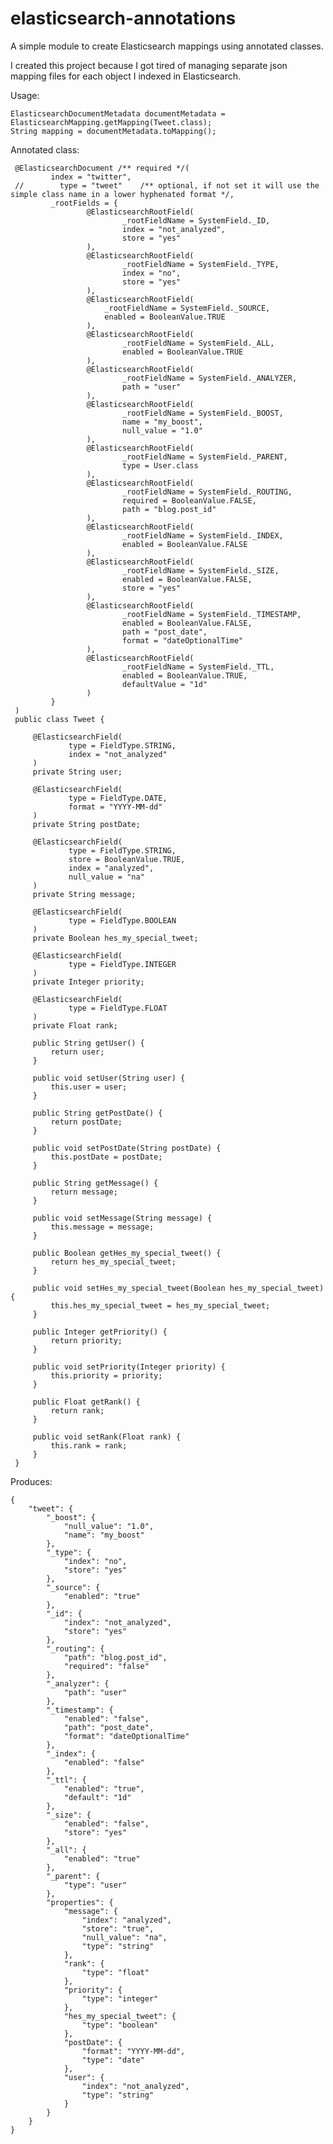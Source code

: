 elasticsearch-annotations
=========================

A simple module to create Elasticsearch mappings using annotated classes.

I created this project because I got tired of managing separate json mapping files for each object I indexed in Elasticsearch.

Usage:

    ElasticsearchDocumentMetadata documentMetadata = ElasticsearchMapping.getMapping(Tweet.class);
    String mapping = documentMetadata.toMapping();

 Annotated class:

     @ElasticsearchDocument /** required */(
             index = "twitter",
     //        type = "tweet"    /** optional, if not set it will use the simple class name in a lower hyphenated format */,
             _rootFields = {
                     @ElasticsearchRootField(
                             _rootFieldName = SystemField._ID,
                             index = "not_analyzed",
                             store = "yes"
                     ),
                     @ElasticsearchRootField(
                             _rootFieldName = SystemField._TYPE,
                             index = "no",
                             store = "yes"
                     ),
                     @ElasticsearchRootField(
                         _rootFieldName = SystemField._SOURCE,
                         enabled = BooleanValue.TRUE
                     ),
                     @ElasticsearchRootField(
                             _rootFieldName = SystemField._ALL,
                             enabled = BooleanValue.TRUE
                     ),
                     @ElasticsearchRootField(
                             _rootFieldName = SystemField._ANALYZER,
                             path = "user"
                     ),
                     @ElasticsearchRootField(
                             _rootFieldName = SystemField._BOOST,
                             name = "my_boost",
                             null_value = "1.0"
                     ),
                     @ElasticsearchRootField(
                             _rootFieldName = SystemField._PARENT,
                             type = User.class
                     ),
                     @ElasticsearchRootField(
                             _rootFieldName = SystemField._ROUTING,
                             required = BooleanValue.FALSE,
                             path = "blog.post_id"
                     ),
                     @ElasticsearchRootField(
                             _rootFieldName = SystemField._INDEX,
                             enabled = BooleanValue.FALSE
                     ),
                     @ElasticsearchRootField(
                             _rootFieldName = SystemField._SIZE,
                             enabled = BooleanValue.FALSE,
                             store = "yes"
                     ),
                     @ElasticsearchRootField(
                             _rootFieldName = SystemField._TIMESTAMP,
                             enabled = BooleanValue.FALSE,
                             path = "post_date",
                             format = "dateOptionalTime"
                     ),
                     @ElasticsearchRootField(
                             _rootFieldName = SystemField._TTL,
                             enabled = BooleanValue.TRUE,
                             defaultValue = "1d"
                     )
             }
     )
     public class Tweet {

         @ElasticsearchField(
                 type = FieldType.STRING,
                 index = "not_analyzed"
         )
         private String user;

         @ElasticsearchField(
                 type = FieldType.DATE,
                 format = "YYYY-MM-dd"
         )
         private String postDate;

         @ElasticsearchField(
                 type = FieldType.STRING,
                 store = BooleanValue.TRUE,
                 index = "analyzed",
                 null_value = "na"
         )
         private String message;

         @ElasticsearchField(
                 type = FieldType.BOOLEAN
         )
         private Boolean hes_my_special_tweet;

         @ElasticsearchField(
                 type = FieldType.INTEGER
         )
         private Integer priority;

         @ElasticsearchField(
                 type = FieldType.FLOAT
         )
         private Float rank;

         public String getUser() {
             return user;
         }

         public void setUser(String user) {
             this.user = user;
         }

         public String getPostDate() {
             return postDate;
         }

         public void setPostDate(String postDate) {
             this.postDate = postDate;
         }

         public String getMessage() {
             return message;
         }

         public void setMessage(String message) {
             this.message = message;
         }

         public Boolean getHes_my_special_tweet() {
             return hes_my_special_tweet;
         }

         public void setHes_my_special_tweet(Boolean hes_my_special_tweet) {
             this.hes_my_special_tweet = hes_my_special_tweet;
         }

         public Integer getPriority() {
             return priority;
         }

         public void setPriority(Integer priority) {
             this.priority = priority;
         }

         public Float getRank() {
             return rank;
         }

         public void setRank(Float rank) {
             this.rank = rank;
         }
     }

 Produces:

    {
        "tweet": {
            "_boost": {
                "null_value": "1.0",
                "name": "my_boost"
            },
            "_type": {
                "index": "no",
                "store": "yes"
            },
            "_source": {
                "enabled": "true"
            },
            "_id": {
                "index": "not_analyzed",
                "store": "yes"
            },
            "_routing": {
                "path": "blog.post_id",
                "required": "false"
            },
            "_analyzer": {
                "path": "user"
            },
            "_timestamp": {
                "enabled": "false",
                "path": "post_date",
                "format": "dateOptionalTime"
            },
            "_index": {
                "enabled": "false"
            },
            "_ttl": {
                "enabled": "true",
                "default": "1d"
            },
            "_size": {
                "enabled": "false",
                "store": "yes"
            },
            "_all": {
                "enabled": "true"
            },
            "_parent": {
                "type": "user"
            },
            "properties": {
                "message": {
                    "index": "analyzed",
                    "store": "true",
                    "null_value": "na",
                    "type": "string"
                },
                "rank": {
                    "type": "float"
                },
                "priority": {
                    "type": "integer"
                },
                "hes_my_special_tweet": {
                    "type": "boolean"
                },
                "postDate": {
                    "format": "YYYY-MM-dd",
                    "type": "date"
                },
                "user": {
                    "index": "not_analyzed",
                    "type": "string"
                }
            }
        }
    }
